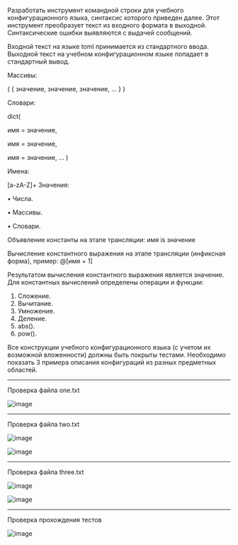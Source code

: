 Разработать инструмент командной строки для учебного конфигурационного 
языка, синтаксис которого приведен далее. Этот инструмент преобразует текст из 
входного формата в выходной. Синтаксические ошибки выявляются с выдачей 
сообщений. 

Входной текст на языке toml принимается из стандартного ввода. Выходной 
текст на учебном конфигурационном языке попадает в стандартный вывод. 

Массивы: 

(
  { 
    значение, 
    значение, 
    значение, 
    ... 
  }
) 

Словари:

dict( 

имя = значение, 

имя = значение, 

имя = значение, 
... 
) 

Имена: 

[a-zA-Z]+ 
Значения:

• Числа. 

• Массивы. 

• Словари. 

Объявление константы на этапе трансляции: 
имя is значение

Вычисление константного выражения на этапе трансляции (инфиксная 
форма), пример: 
@[имя + 1] 

Результатом вычисления константного выражения является значение. 
Для константных вычислений определены операции и функции: 
1. Сложение. 
2. Вычитание. 
3. Умножение. 
4. Деление. 
5. abs(). 
6. pow().

Все конструкции учебного конфигурационного языка (с учетом их 
возможной вложенности) должны быть покрыты тестами. Необходимо показать 3 
примера описания конфигураций из разных предметных областей.

---
Проверка файла one.txt

![image](https://github.com/user-attachments/assets/ddb0e575-d4ea-49f7-9ed9-9739a59dd247)

---

Проверка файла two.txt

![image](https://github.com/user-attachments/assets/2463f94f-14b1-4ce4-b7cb-c9033ee66bee)

![image](https://github.com/user-attachments/assets/b5a6da2f-73eb-4d12-adcb-eb2d06a093f9)

---

Проверка файла three.txt

![image](https://github.com/user-attachments/assets/e626b811-b6eb-4faf-9966-16c96e6fbda8)

![image](https://github.com/user-attachments/assets/f8bc4337-088d-4d24-a38c-f819ef73007c)

---

Проверка прохождения тестов

![image](https://github.com/user-attachments/assets/365713aa-6e5e-44a8-8409-977e9835d8bf)



